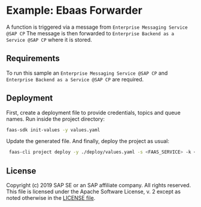 # Example: Ebaas Forwarder

A function is triggered via a message from `Enterprise Messaging Service @SAP CP`
The message is then forwarded to `Enterprise Backend as a Service @SAP CP` where it is stored.

## Requirements
To run this sample an `Enterprise Messaging Service @SAP CP` and `Enterprise Backend as a Service @SAP CP` are required.

## Deployment
First, create a deployment file to provide credentials, topics and queue names.
Run inside the project directory:
```bash
faas-sdk init-values -y values.yaml
```
Update the generated file. And finally, deploy the project as usual:
```bash
 faas-cli project deploy -y ./deploy/values.yaml -s <FAAS_SERVICE> -k <FAAS_KEY> -v
```

## License
Copyright (c) 2019 SAP SE or an SAP affiliate company. All rights reserved.
This file is licensed under the Apache Software License, v. 2 except as noted otherwise in the [LICENSE file](../LICENSE.txt).